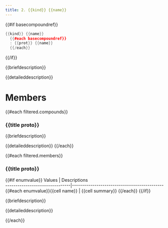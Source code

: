 ```yaml
---
title: 2. {{kind}} {{name}}
---
```


{{#if basecompoundref}}
```cpp
{{kind}} {{name}}
  {{#each basecompoundref}}
  : {{prot}} {{name}}
  {{/each}}
```
{{/if}}

{{briefdescription}}

{{detaileddescription}}

# Members

{{#each filtered.compounds}}
### {{title proto}} 

{{briefdescription}}

{{detaileddescription}}
{{/each}}

{{#each filtered.members}}
### {{title proto}} 

{{#if enumvalue}}
 Values                         | Descriptions                                
--------------------------------|---------------------------------------------
{{#each enumvalue}}{{cell name}}            | {{cell summary}}
{{/each}}
{{/if}}

{{briefdescription}}

{{detaileddescription}}

{{/each}}
